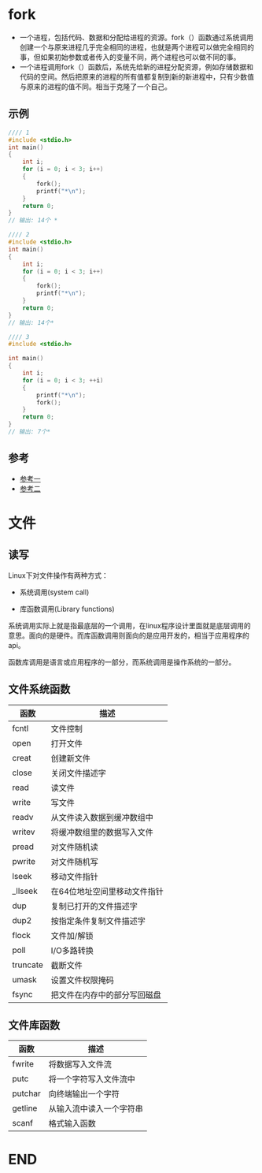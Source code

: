 # fork

- 一个进程，包括代码、数据和分配给进程的资源。fork（）函数通过系统调用创建一个与原来进程几乎完全相同的进程，也就是两个进程可以做完全相同的事，但如果初始参数或者传入的变量不同，两个进程也可以做不同的事。
- 一个进程调用fork（）函数后，系统先给新的进程分配资源，例如存储数据和代码的空间。然后把原来的进程的所有值都复制到新的新进程中，只有少数值与原来的进程的值不同。相当于克隆了一个自己。

## 示例

```c
//// 1
#include <stdio.h>
int main()
{
    int i;
    for (i = 0; i < 3; i++)
    {
        fork();
        printf("*\n");
    }
    return 0;
}
// 输出: 14个 *

//// 2
#include <stdio.h>
int main()
{
    int i;
    for (i = 0; i < 3; i++)
    {
        fork();
        printf("*\n");
    }
    return 0;
}
// 输出: 14个*

//// 3
#include <stdio.h>

int main()
{
    int i;
    for (i = 0; i < 3; ++i)
    {
        printf("*\n");
        fork();
    }
    return 0;
}
// 输出: 7个*
```

## 参考

- [参考一](http://blog.csdn.net/myarrow/article/details/8995091)
- [参考二](https://www.nowcoder.com/questionTerminal/553c29f704434152b2e2ebacb979a211)



# 文件

## 读写

Linux下对文件操作有两种方式：

- 系统调用(system call)

- 库函数调用(Library  functions)


系统调用实际上就是指最底层的一个调用，在linux程序设计里面就是底层调用的意思。面向的是硬件。而库函数调用则面向的是应用开发的，相当于应用程序的api。 

函数库调用是语言或应用程序的一部分，而系统调用是操作系统的一部分。

## 文件系统函数

| 函数       | 描述              |
| -------- | --------------- |
| fcntl    | 文件控制            |
| open     | 打开文件            |
| creat    | 创建新文件           |
| close    | 关闭文件描述字         |
| read     | 读文件             |
| write    | 写文件             |
| readv    | 从文件读入数据到缓冲数组中   |
| writev   | 将缓冲数组里的数据写入文件   |
| pread    | 对文件随机读          |
| pwrite   | 对文件随机写          |
| lseek    | 移动文件指针          |
| _llseek  | 在64位地址空间里移动文件指针 |
| dup      | 复制已打开的文件描述字     |
| dup2     | 按指定条件复制文件描述字    |
| flock    | 文件加/解锁          |
| poll     | I/O多路转换         |
| truncate | 截断文件            |
| umask    | 设置文件权限掩码        |
| fsync    | 把文件在内存中的部分写回磁盘  |

## 文件库函数

| 函数      | 描述           |
| ------- | ------------ |
| fwrite  | 将数据写入文件流     |
| putc    | 将一个字符写入文件流中  |
| putchar | 向终端输出一个字符    |
| getline | 从输入流中读入一个字符串 |
| scanf   | 格式输入函数       |





# END